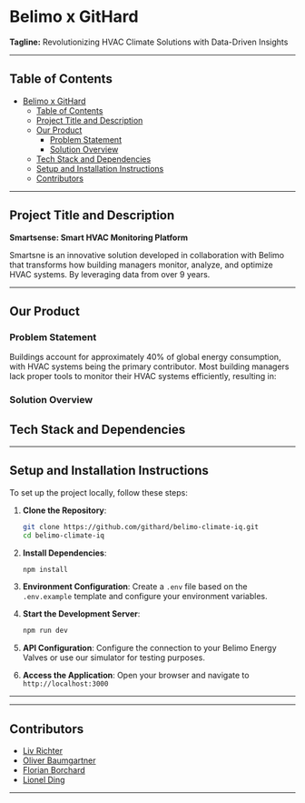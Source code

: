 # Belimo x GitHard

**Tagline:** Revolutionizing HVAC Climate Solutions with Data-Driven Insights

---

## Table of Contents

- [Belimo x GitHard](#belimo-x-githard)
  - [Table of Contents](#table-of-contents)
  - [Project Title and Description](#project-title-and-description)
  - [Our Product](#our-product)
    - [Problem Statement](#problem-statement)
    - [Solution Overview](#solution-overview)
  - [Tech Stack and Dependencies](#tech-stack-and-dependencies)
  - [Setup and Installation Instructions](#setup-and-installation-instructions)
  - [Contributors](#contributors)

---

## Project Title and Description

**Smartsense: Smart HVAC Monitoring Platform**

Smartsne is an innovative solution developed in collaboration with Belimo that transforms how building managers monitor, analyze, and optimize HVAC systems. By leveraging data from over 9 years. 

---

## Our Product

### Problem Statement

Buildings account for approximately 40% of global energy consumption, with HVAC systems being the primary contributor. Most building managers lack proper tools to monitor their HVAC systems efficiently, resulting in:

### Solution Overview


## Tech Stack and Dependencies


---

## Setup and Installation Instructions

To set up the project locally, follow these steps:

1. **Clone the Repository**:
   ```bash
   git clone https://github.com/githard/belimo-climate-iq.git
   cd belimo-climate-iq
   ```

2. **Install Dependencies**:
   ```bash
   npm install
   ```

3. **Environment Configuration**:
   Create a `.env` file based on the `.env.example` template and configure your environment variables.

4. **Start the Development Server**:
   ```bash
   npm run dev
   ```

5. **API Configuration**:
   Configure the connection to your Belimo Energy Valves or use our simulator for testing purposes.

6. **Access the Application**:
   Open your browser and navigate to `http://localhost:3000`

---

---


## Contributors

- [Liv Richter](https://github.com/)
- [Oliver Baumgartner](https://github.com/oiver12)
- [Florian Borchard](https://github.com/RobinZweifel)
- [Lionel Ding](https://github.com/InTheNooB)

---